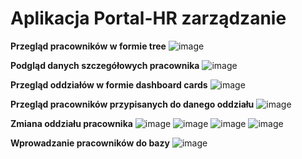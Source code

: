 <h1>Aplikacja Portal-HR zarządzanie</h1>

<b>Przegląd pracowników w formie tree</b>
![image](https://github.com/user-attachments/assets/53763ac1-f057-49d5-be84-b0bdf3794a4b)


<b>Podgląd danych szczegółowych pracownika</b>
![image](https://github.com/user-attachments/assets/75941d9c-f116-4186-a1c4-4298fd3b39cb)


<b>Przegląd oddziałów w formie dashboard cards</b>
![image](https://github.com/user-attachments/assets/e485e990-7576-496c-aadd-5c6c05e3245e)


<b>Przegląd pracowników przypisanych do danego oddziału</b>
![image](https://github.com/user-attachments/assets/fc1359a7-8422-4259-8807-99c61747cc3d)


<b>Zmiana oddziału pracownika</b>
![image](https://github.com/user-attachments/assets/28341584-a66e-43fd-85a9-06bbfca33918)
![image](https://github.com/user-attachments/assets/088604f4-2fa6-4faf-ab5d-ce02a089890f)
![image](https://github.com/user-attachments/assets/822c9779-94bb-4e20-84f5-e7b67059befe)
![image](https://github.com/user-attachments/assets/81d56822-f682-4085-a7e9-e43f5c8730f6)

<b>Wprowadzanie pracowników do bazy</b>
![image](https://github.com/user-attachments/assets/60db82d7-ce37-42b1-a6c9-877bd186e148)
